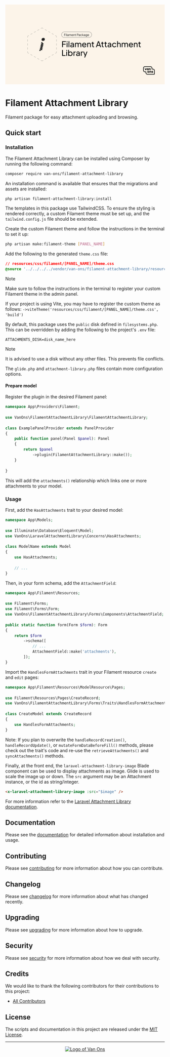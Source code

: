 <p align="center"><img src="art/social-card.png" alt="Social card of Filament attachment library"></p>

# Filament Attachment Library

<!-- BADGES -->

Filament package for easy attachment uploading and browsing.

## Quick start

### Installation

The Filament Attachment Library can be installed using Composer by running
the following command:

```bash
composer require van-ons/filament-attachment-library
```

An installation command is available that ensures that the migrations and
assets are installed:

```bash
php artisan filament-attachment-library:install
```

The templates in this package use TailwindCSS. To ensure the styling is rendered correctly, a custom Filament
theme must be set up, and the `tailwind.config.js` file should be extended.

Create the custom Filament theme and follow the instructions in the terminal to set it up:

```bash
php artisan make:filament-theme [PANEL_NAME]
```

Add the following to the generated `theme.css` file:

```css
// resources/css/filament/[PANEL_NAME]/theme.css
@source '../../../../vendor/van-ons/filament-attachment-library/resources/**/*.blade.php'
```

> [!NOTE]
> Make sure to follow the instructions in the terminal to register your custom Filament theme in the admin panel.
> 
> If your project is using Vite, you may have to register the custom theme as follows:
> `->viteTheme('resources/css/filament/[PANEL_NAME]/theme.css', 'build')`

By default, this package uses the `public` disk defined in `filesystems.php`. This can be overridden by adding the following
to the project's `.env` file:

```env
ATTACHMENTS_DISK=disk_name_here
```

> [!NOTE]
> It is advised to use a disk without any other files. This prevents file conflicts.

The `glide.php` and `attachment-library.php` files contain more configuration options.

#### Prepare model

Register the plugin in the desired Filament panel:

```php
namespace App\Providers\Filament;

use VanOns\FilamentAttachmentLibrary\FilamentAttachmentLibrary;

class ExamplePanelProvider extends PanelProvider
{
    public function panel(Panel $panel): Panel
    {
        return $panel
            ->plugin(FilamentAttachmentLibrary::make());
    }

}
```

This will add the `attachments()` relationship which links one or more
attachments to your model.

### Usage

First, add the `HasAttachments` trait to your desired model:

```php
namespace App\Models;

use Illuminate\Database\Eloquent\Model;
use VanOns\LaravelAttachmentLibrary\Concerns\HasAttachments;

class ModelName extends Model
{
    use HasAttachments;

    // ...
}
```

Then, in your form schema, add the `AttachmentField`:

```php
namespace App\Filament\Resources;

use Filament\Forms;
use Filament\Forms\Form;
use VanOns\FilamentAttachmentLibrary\Forms\Components\AttachmentField;

public static function form(Form $form): Form
{
    return $form
        ->schema([
            // ...
            AttachmentField::make('attachments'),
        ]);
}
```

Import the `HandlesFormAttachments` trait in your Filament resource `create` and `edit` pages:

```php
namespace App\Filament\Resources\ModelResource\Pages;

use Filament\Resources\Pages\CreateRecord;
use VanOns\FilamentAttachmentLibrary\Forms\Traits\HandlesFormAttachments;

class CreateModel extends CreateRecord
{
    use HandlesFormAttachments;
}
```

Note: If you plan to overwrite the `handleRecordCreation()`, `handleRecordUpdate()`,
or `mutateFormDataBeforeFill()` methods, please check out the trait's code and
re-use the `retrieveAttachments()` and `syncAttachments()` methods.

Finally, at the front end, the `laravel-attachment-library-image` Blade component can be used to display attachments as image. 
Glide is used to scale the image up or down. The `src` argument may be an Attachment instance, or the id as string/integer.

```html
<x-laravel-attachment-library-image :src="$image" />
```

For more information refer to the [Laravel Attachment Library documentation](https://github.com/VanOns/laravel-attachment-library).

## Documentation

Please see the [documentation] for detailed information about installation and usage.

## Contributing

Please see [contributing] for more information about how you can contribute.

## Changelog

Please see [changelog] for more information about what has changed recently.

## Upgrading

Please see [upgrading] for more information about how to upgrade.

## Security

Please see [security] for more information about how we deal with security.

## Credits

We would like to thank the following contributors for their contributions to
this project:

* [All Contributors][all-contributors]

## License

The scripts and documentation in this project are released under the [MIT License][license].

---

<p align="center"><a href="https://van-ons.nl/" target="_blank"><img src="https://opensource.van-ons.nl/files/cow.png" width="50" alt="Logo of Van Ons"></a></p>

[documentation]: docs/README.md#contents
[contributing]: CONTRIBUTING.md
[changelog]: CHANGELOG.md
[upgrading]: UPGRADING.md
[security]: SECURITY.md
[email]: mailto:opensource@van-ons.nl
[all-contributors]: ../../contributors
[license]: LICENSE.md
